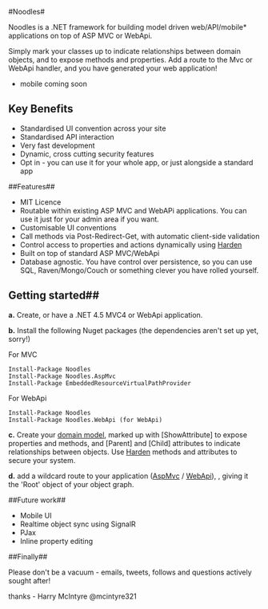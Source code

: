 #Noodles#



Noodles is a .NET framework for building model driven web/API/mobile* applications on top of ASP MVC or WebApi.

Simply mark your classes up to indicate relationships between domain objects, and to expose methods and properties. Add a route to the Mvc or WebApi handler, and you have generated your web application!

* mobile coming soon


## Key Benefits ##

 - Standardised UI convention across your site
 - Standardised API interaction
 - Very fast development
 - Dynamic, cross cutting security features
 - Opt in - you can use it for your whole app, or just alongside a standard app

##Features##

 * MIT Licence
 * Routable within existing ASP MVC and WebAPi applications. You can use it just for your admin area if you want.
 * Customisable UI conventions
 * Call methods via Post-Redirect-Get, with automatic client-side validation
 * Control access to properties and actions dynamically using [Harden][2]
 * Built on top of standard ASP MVC/WebApi
 * Database agnostic. You have control over persistence, so you can use SQL, Raven/Mongo/Couch or something clever you have rolled yourself.

## Getting started##

**a.** Create, or have a .NET 4.5 MVC4 or WebApi application.

**b.** Install the following Nuget packages (the dependencies aren't set up yet, sorry!)

For MVC

    Install-Package Noodles
    Install-Package Noodles.AspMvc
    Install-Package EmbeddedResourceVirtualPathProvider
    
For WebApi

    Install-Package Noodles
    Install-Package Noodles.WebApi (for WebApi)

**c.** Create your [domain model][3], marked up with [ShowAttribute] to expose properties and methods, and [Parent] and [Child] attributes to indicate relationships between objects. Use [Harden][2] methods and attributes to secure your system.

**d.** add a wildcard route to your application ([AspMvc][4] / [WebApi][5]), , giving it the 'Root' object of your object graph.

##Future work##

 - Mobile UI
 - Realtime object sync using SignalR
 - PJax
 - Inline property editing

##Finally##

Please don't be a vacuum - emails, tweets, follows and questions actively sought after!

thanks - Harry McIntyre @mcintyre321

  [1]: https://github.com/mcintyre321/Harden
  [2]: https://github.com/mcintyre321/Harden
  [3]: https://github.com/mcintyre321/Noodles/blob/master/Noodles.Example.Domain/Application.cs
  [4]: https://github.com/mcintyre321/Noodles/blob/master/Noodles.Example.Web/Global.asax.cs
  [5]: https://github.com/mcintyre321/Noodles/blob/master/Noodles.Example.WebApi/Program.cs
